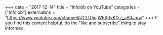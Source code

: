 +++
date = "2017-12-14"
title = "Infolob on YouTube"
categories = ["Infolob"]
externallink = "https://www.youtube.com/channel/UCLfDjdjW6RRvKYrz_aS0Jmw"
+++
If you find this content helpful, do the "like and subscribe" thing to stay informed.
